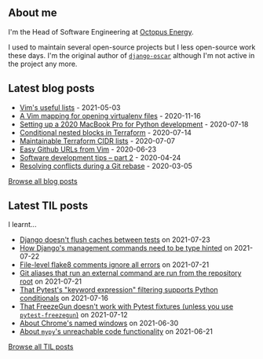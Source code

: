 ## About me
I'm the Head of Software Engineering at [Octopus Energy](https://octopus.energy/).

I used to maintain several open-source projects but I less open-source work these days. I'm the original author of [`django-oscar`](https://github.com/django-oscar/django-oscar) although I'm not active in the project any more. 
## Latest blog posts
- [Vim's useful lists](https://codeinthehole.com/tips/vim-lists/) - 2021-05-03
- [A Vim mapping for opening virtualenv files](https://codeinthehole.com/tips/a-vim-mapping-for-opening-virtualenv-files/) - 2020-11-16
- [Setting up a 2020 MacBook Pro for Python development](https://codeinthehole.com/guides/settings-up-a-2020-macbook-for-python-development/) - 2020-07-18
- [Conditional nested blocks in Terraform](https://codeinthehole.com/tips/conditional-nested-blocks-in-terraform/) - 2020-07-14
- [Maintainable Terraform CIDR lists](https://codeinthehole.com/tips/terraform-cidrs/) - 2020-07-07
- [Easy Github URLs from Vim](https://codeinthehole.com/tips/easy-github-urls-from-vim/) - 2020-06-23
- [Software development tips – part 2](https://codeinthehole.com/tips/software-development-tips-part2/) - 2020-04-24
- [Resolving conflicts during a Git rebase](https://codeinthehole.com/guides/resolving-conflicts-during-a-git-rebase/) - 2020-03-05

[Browse all blog posts](https://codeinthehole.com/writing/)
## Latest TIL posts
I learnt...
- [Django doesn't flush caches between tests](https://til.codeinthehole.com/posts/django-doesnt-flush-caches-between-tests/) on 2021-07-23
- [How Django's management commands need to be type hinted](https://til.codeinthehole.com/posts/how-djangos-management-commands-need-to-be-type-hinted/) on 2021-07-22
- [File-level flake8 comments ignore all errors](https://til.codeinthehole.com/posts/filelevel-flake8-comments-ignore-all-errors/) on 2021-07-21
- [Git aliases that run an external command are run from the repository root](https://til.codeinthehole.com/posts/that-git-aliases-that-run-an-external-command-are-run-from-the-repository-root/) on 2021-07-21
- [That Pytest's "keyword expression" filtering supports Python conditionals](https://til.codeinthehole.com/posts/that-pytests-keyword-expression-filtering-supports-python-conditionals/) on 2021-07-16
- [That FreezeGun doesn't work with Pytest fixtures (unless you use `pytest-freezegun`)](https://til.codeinthehole.com/posts/that-freezegun-doesnt-work-with-pytest-fixtures/) on 2021-07-12
- [About Chrome's named windows](https://til.codeinthehole.com/posts/about-chromes-named-windows/) on 2021-06-30
- [About `mypy`'s unreachable code functionality](https://til.codeinthehole.com/posts/about-mypys-unreachable-code-functionality/) on 2021-06-21

[Browse all TIL posts](https://til.codeinthehole.com)
